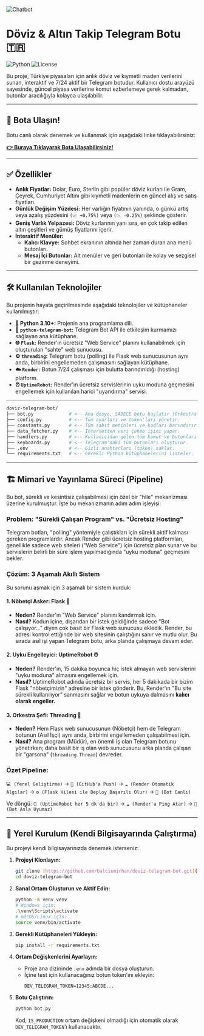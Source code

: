 ![Chatbot](https://github.com/user-attachments/assets/fcb5942f-f038-47a7-9d9c-aba5b6ea3aed)

# Döviz & Altın Takip Telegram Botu 🇹🇷

![Python](https://img.shields.io/badge/Python-3.10%2B-blue?style=for-the-badge&logo=python)
![License](https://img.shields.io/badge/License-MIT-green?style=for-the-badge)

Bu proje, Türkiye piyasaları için anlık döviz ve kıymetli maden verilerini sunan, interaktif ve 7/24 aktif bir Telegram botudur. Kullanıcı dostu arayüzü sayesinde, güncel piyasa verilerine komut ezberlemeye gerek kalmadan, butonlar aracılığıyla kolayca ulaşılabilir.

---

## 🤖 Bota Ulaşın!

Botu canlı olarak denemek ve kullanmak için aşağıdaki linke tıklayabilirsiniz:

**[👉 Buraya Tıklayarak Bota Ulaşabilirsiniz!](https://t.me/DovizTakip_bot)**

---

## ✅ Özellikler

- **Anlık Fiyatlar:** Dolar, Euro, Sterlin gibi popüler döviz kurları ile Gram, Çeyrek, Cumhuriyet Altını gibi kıymetli madenlerin en güncel alış ve satış fiyatları.
- **Günlük Değişim Yüzdesi:** Her varlığın fiyatının yanında, o günkü artış veya azalış yüzdesini `(📈 +0.75%)` veya `(📉 -0.25%)` şeklinde gösterir.
- **Geniş Varlık Yelpazesi:** Döviz kurlarının yanı sıra, en çok takip edilen altın çeşitleri ve gümüş fiyatlarını içerir.
- **İnteraktif Menüler:**
  - **Kalıcı Klavye:** Sohbet ekranının altında her zaman duran ana menü butonları.
  - **Mesaj İçi Butonlar:** Alt menüler ve geri butonları ile kolay ve sezgisel bir gezinme deneyimi.

---

## 🛠️ Kullanılan Teknolojiler

Bu projenin hayata geçirilmesinde aşağıdaki teknolojiler ve kütüphaneler kullanılmıştır:

- **🐍 Python 3.10+:** Projenin ana programlama dili.
- **🤖 `python-telegram-bot`:** Telegram Bot API ile etkileşim kurmamızı sağlayan ana kütüphane.
- **🌐 `Flask`:** Render'ın ücretsiz "Web Service" planını kullanabilmek için oluşturulan "sahte" web sunucusu.
- **⚙️ `threading`:** Telegram botu (polling) ile Flask web sunucusunun aynı anda, birbirini engellemeden çalışmasını sağlayan kütüphane.
- **☁️ `Render`:** Botun 7/24 çalışması için bulutta barındırıldığı (hosting) platform.
- **⏰ `UptimeRobot`:** Render'ın ücretsiz servislerinin uyku moduna geçmesini engellemek için kullanılan harici "uyandırma" servisi.

---

```bash
doviz-telegram-bot/
├── bot.py             # <-- Ana dosya, SADECE botu başlatır (Orkestra Şefi).
├── config.py          # <-- Tüm ayarları ve token'ları yönetir.
├── constants.py       # <-- Tüm sabit metinleri ve kodları barındırır.
├── data_fetcher.py    # <-- İnternetten veri çekme işini yapar.
├── handlers.py        # <-- Kullanıcıdan gelen tüm komut ve butonları karşılar.
├── keyboards.py       # <-- Telegram'daki tüm butonları oluşturur.
├── .env               # <-- Gizli anahtarları (token) saklar.
└── requirements.txt   # <-- Gerekli Python kütüphanelerini listeler.
```

---

## 🏗️ Mimari ve Yayınlama Süreci (Pipeline)

Bu bot, sürekli ve kesintisiz çalışabilmesi için özel bir "hile" mekanizması üzerine kurulmuştur. İşte bu mekanizmanın adım adım işleyişi:

### Problem: "Sürekli Çalışan Program" vs. "Ücretsiz Hosting"

Telegram botları, "polling" yöntemiyle çalıştıkları için sürekli aktif kalması gereken programlardır. Ancak Render gibi ücretsiz hosting platformları, genellikle sadece web siteleri ("Web Service") için ücretsiz plan sunar ve bu servislerin belirli bir süre işlem yapılmadığında "uyku moduna" geçmesini bekler.

### Çözüm: 3 Aşamalı Akıllı Sistem

Bu sorunu aşmak için 3 aşamalı bir sistem kurduk:

#### 1. Nöbetçi Asker: Flask 💂

- **Neden?** Render'ın "Web Service" planını kandırmak için.
- **Nasıl?** Kodun içine, dışarıdan bir istek geldiğinde sadece "Bot çalışıyor..." diyen çok basit bir Flask web sunucusu ekledik. Render, bu adresi kontrol ettiğinde bir web sitesinin çalıştığını sanır ve mutlu olur. Bu sırada asıl işi yapan Telegram botu, arka planda çalışmaya devam eder.

#### 2. Uyku Engelleyici: UptimeRobot ⏰

- **Neden?** Render'ın, 15 dakika boyunca hiç istek almayan web servislerini "uyku moduna" almasını engellemek için.
- **Nasıl?** UptimeRobot adında ücretsiz bir servis, her 5 dakikada bir bizim Flask "nöbetçimizin" adresine bir istek gönderir. Bu, Render'ın "Bu site sürekli kullanılıyor" sanmasını sağlar ve botun uykuya dalmasını **kalıcı olarak engeller.**

#### 3. Orkestra Şefi: Threading 🎻

- **Neden?** Hem Flask web sunucusunun (Nöbetçi) hem de Telegram botunun (Asıl İşçi) aynı anda, birbirini engellemeden çalışabilmesi için.
- **Nasıl?** Ana program (Müdür), en önemli iş olan Telegram botunu yönetirken; daha basit bir iş olan web sunucusunu arka planda çalışan bir "garsona" (`threading.Thread`) devreder.

### Özet Pipeline:

`💻 (Yerel Geliştirme)` -> `🐙 (GitHub'a Push)` -> `☁️ (Render Otomatik Algılar)` -> `⚙️ (Flask Hilesi ile Deploy Başarılı Olur)` -> `🤖 (Bot Canlı)`

Ve döngü: `⏰ (UptimeRobot her 5 dk'da bir)` -> `☁️ (Render'a Ping Atar)` -> `🤖 (Bot Asla Uyumaz)`

---

## 🚀 Yerel Kurulum (Kendi Bilgisayarında Çalıştırma)

Bu projeyi kendi bilgisayarınızda denemek isterseniz:

1.  **Projeyi Klonlayın:**

    ```bash
    git clone [https://github.com/balciemirhan/doviz-telegram-bot.git](https://github.com/balciemirhan/doviz-telegram-bot.git)
    cd doviz-telegram-bot
    ```

2.  **Sanal Ortam Oluşturun ve Aktif Edin:**

    ```bash
    python -m venv venv
    # Windows için:
    .\venv\Scripts\activate
    # macOS/Linux için:
    source venv/bin/activate
    ```

3.  **Gerekli Kütüphaneleri Yükleyin:**

    ```bash
    pip install -r requirements.txt
    ```

4.  **Ortam Değişkenlerini Ayarlayın:**

    - Proje ana dizininde `.env` adında bir dosya oluşturun.
    - İçine test için kullanacağınız botun token'ını ekleyin:
      ```
      DEV_TELEGRAM_TOKEN=12345:ABCDE...
      ```

5.  **Botu Çalıştırın:**
    ```bash
    python bot.py
    ```
    Kod, `IS_PRODUCTION` ortam değişkeni olmadığı için otomatik olarak `DEV_TELEGRAM_TOKEN`'ı kullanacaktır.

